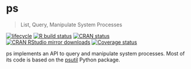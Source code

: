 # ps

> List, Query, Manipulate System Processes

<!-- badges: start -->
[![lifecycle](https://lifecycle.r-lib.org/articles/figures/lifecycle-stable.svg)](https://lifecycle.r-lib.org/articles/stages.html)
[![R build status](https://github.com/r-lib/ps/workflows/R-CMD-check/badge.svg)](https://github.com/r-lib/ps/actions)
[![CRAN status](https://www.r-pkg.org/badges/version/ps)](https://cran.r-project.org/package=ps)
[![CRAN RStudio mirror downloads](https://cranlogs.r-pkg.org/badges/ps)](https://www.r-pkg.org/pkg/ps)
[![Coverage status](https://codecov.io/gh/r-lib/ps/branch/master/graph/badge.svg)](https://codecov.io/github/r-lib/ps?branch=master)
<!-- badges: end -->

ps implements an API to query and manipulate system processes. Most of its
code is based on the [psutil](https://github.com/giampaolo/psutil) Python
package.

